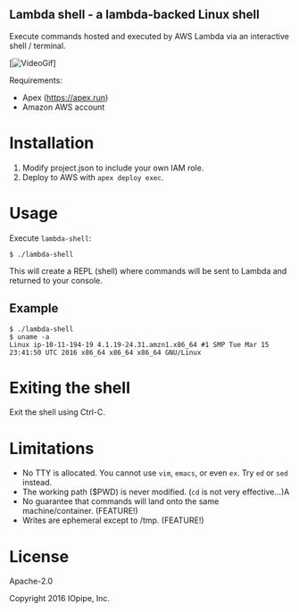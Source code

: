 Lambda shell - a lambda-backed Linux shell
------------------------------------------

Execute commands hosted and executed by AWS Lambda
via an interactive shell / terminal.

[![VideoGif](https://raw.githubusercontent.com/iopipe/lambda-shell/master/contrib/demo.gif)]

Requirements:
 - Apex (https://apex.run)
 - Amazon AWS account

# Installation

1. Modify project.json to include your own IAM role.
2. Deploy to AWS with `apex deploy exec`.

# Usage

Execute `lambda-shell`:

```
$ ./lambda-shell
```

This will create a REPL (shell) where commands will be
sent to Lambda and returned to your console.

## Example

```
$ ./lambda-shell
$ uname -a
Linux ip-10-11-194-19 4.1.19-24.31.amzn1.x86_64 #1 SMP Tue Mar 15 23:41:50 UTC 2016 x86_64 x86_64 x86_64 GNU/Linux
```

# Exiting the shell

Exit the shell using Ctrl-C.

# Limitations

* No TTY is allocated. You cannot use `vim`, `emacs`, or even `ex`. Try `ed` or `sed` instead.
* The working path ($PWD) is never modified. (`cd` is not very effective...)A
* No guarantee that commands will land onto the same machine/container. (FEATURE!)
* Writes are ephemeral except to /tmp. (FEATURE!)

# License

Apache-2.0

Copyright 2016  IOpipe, Inc.
